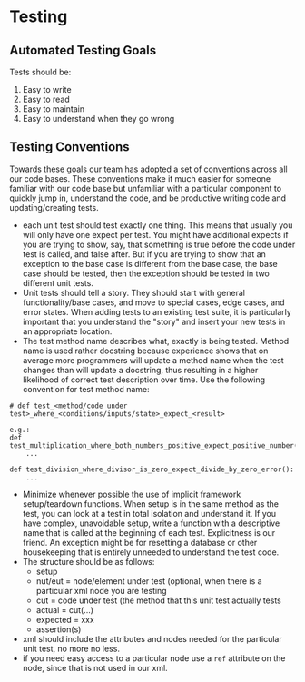 Testing
=======

Automated Testing Goals
-----------------------
Tests should be:

1) Easy to write
2) Easy to read
3) Easy to maintain
4) Easy to understand when they go wrong

Testing Conventions
-------------------
Towards these goals our team has adopted a set of conventions across all our code bases. These conventions make it much easier for someone familiar with our code base but unfamiliar with a particular component to quickly jump in, understand the code, and be productive writing code and updating/creating tests.

* each unit test should test exactly one thing. This means that usually you will only have one expect per test. You might have additional expects if you are trying to show, say, that something is true before the code under test is called, and false after. But if you are trying to show that an exception to the base case is different from the base case, the base case should be tested, then the exception should be tested in two different unit tests.
* Unit tests should tell a story. They should start with general functionality/base cases, and move to special cases, edge cases, and error states. When adding tests to an existing test suite, it is particularly important that you understand the "story" and insert your new tests in an appropriate location.
* The test method name describes what, exactly is being tested. Method name is used rather docstring because experience shows that on average more programmers will update a method name when the test changes than will update a docstring, thus resulting in a higher likelihood of correct test description over time. Use the following convention for test method name:

```
# def test_<method/code under test>_where_<conditions/inputs/state>_expect_<result>

e.g.:
def test_multiplication_where_both_numbers_positive_expect_positive_number():
    ...

def test_division_where_divisor_is_zero_expect_divide_by_zero_error():
    ...
```

* Minimize whenever possible the use of implicit framework setup/teardown functions. When setup is in the same method as the test, you can look at a test in total isolation and understand it. If you have complex, unavoidable setup, write a function with a descriptive name that is called at the beginning of each test. Explicitness is our friend. An exception might be for resetting a database or other housekeeping that is entirely unneeded to understand the test code.
* The structure should be as follows:
    * setup
    * nut/eut = node/element under test (optional, when there is a particular xml node you are testing
    * cut = code under test (the method that this unit test actually tests
    * actual = cut(...)
    * expected = xxx
    * assertion(s)
* xml should include the attributes and nodes needed for the particular unit test, no more no less.
* if you need easy access to a particular node use a `ref` attribute on the node, since that is not used in our xml.
